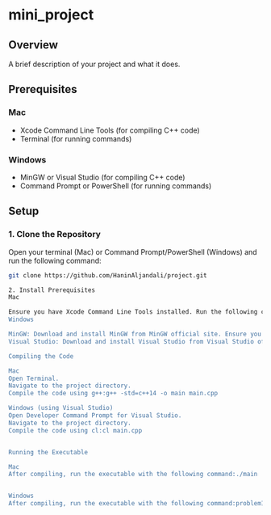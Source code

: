 # mini_project

## Overview
A brief description of your project and what it does.

## Prerequisites

### Mac
- Xcode Command Line Tools (for compiling C++ code)
- Terminal (for running commands)

### Windows
- MinGW or Visual Studio (for compiling C++ code)
- Command Prompt or PowerShell (for running commands)

## Setup

### 1. Clone the Repository
Open your terminal (Mac) or Command Prompt/PowerShell (Windows) and run the following command:
```sh
git clone https://github.com/HaninAljandali/project.git

2. Install Prerequisites
Mac

Ensure you have Xcode Command Line Tools installed. Run the following command to install them if you haven't:xcode-select --install
Windows

MinGW: Download and install MinGW from MinGW official site. Ensure you add bin directory of MinGW to your system PATH.
Visual Studio: Download and install Visual Studio from Visual Studio official site. Ensure you select the Desktop development with C++ workload during installation.

Compiling the Code

Mac
Open Terminal.
Navigate to the project directory.
Compile the code using g++:g++ -std=c++14 -o main main.cpp

Windows (using Visual Studio)
Open Developer Command Prompt for Visual Studio.
Navigate to the project directory.
Compile the code using cl:cl main.cpp


Running the Executable

Mac
After compiling, run the executable with the following command:./main


Windows
After compiling, run the executable with the following command:problem1.exe
